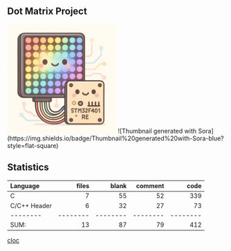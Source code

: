 ## Dot Matrix Project

<img src="./assets/cover.png" width=50% height=50%>
![Thumbnail generated with Sora](https://img.shields.io/badge/Thumbnail%20generated%20with-Sora-blue?style=flat-square)

## Statistics
Language|files|blank|comment|code
:-------|-------:|-------:|-------:|-------:
C|7|55|52|339
C/C++ Header|6|32|27|73
--------|--------|--------|--------|--------
SUM:|13|87|79|412

[cloc](https://github.com/AlDanial/cloc)

